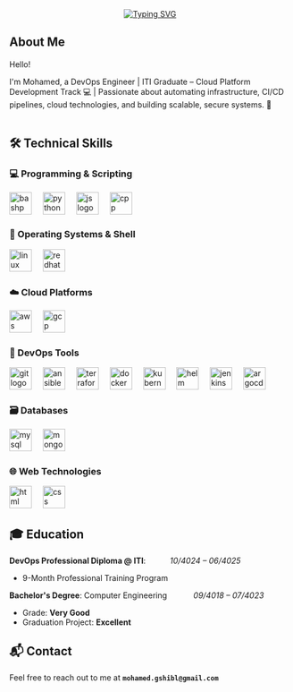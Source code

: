 <div align="center">
  <a href="https://git.io/typing-svg">
    <img src="https://readme-typing-svg.demolab.com?font=Fira+Code&weight=700&size=35&duration=3000&pause=1000&color=1286B4&center=true&vCenter=true&width=435&lines=Mohamed+Gamal+Shibl;DevOps+Engineer" alt="Typing SVG" />
  </a>
</div>

## About Me

Hello! <img src="https://media.giphy.com/media/hvRJCLFzcasrR4ia7z/giphy.gif" width="15">


I'm Mohamed, a DevOps Engineer | ITI Graduate – Cloud Platform Development Track 💻
| Passionate about automating infrastructure, CI/CD pipelines, cloud technologies, and building scalable, secure systems. 🚀
<br><br>

## 🛠️ Technical Skills

### 💻 Programming & Scripting
<div>
  <img src="https://skillicons.dev/icons?i=bash" height="40" alt="bashp logo" />
  <img width="12" />
  <img src="https://cdn.jsdelivr.net/gh/devicons/devicon/icons/python/python-original.svg" height="40" alt="python logo" />
  <img width="12" />
  <img src="https://skillicons.dev/icons?i=js" height="40" alt="js logo" />
  <img width="12" />
  <img src="https://skillicons.dev/icons?i=cpp" height="40" alt="cpp logo" />
  <img width="12" />
</div>

### 🐧 Operating Systems & Shell
<div>
  <img src="https://skillicons.dev/icons?i=linux" height="40" alt="linux logo" />
  <img width="12" />
  <img src="https://skillicons.dev/icons?i=redhat" height="40" alt="redhat logo" />

</div>

### ☁️ Cloud Platforms
<div>
  <img src="https://skillicons.dev/icons?i=aws" height="40" alt="aws logo" />
  <img width="12" />
  <img src="https://skillicons.dev/icons?i=gcp" height="40" alt="gcp logo" />
  <img width="12" />
</div>

### 🧰 DevOps Tools
<div>
  <img src="https://skillicons.dev/icons?i=git" height="40" alt="git logo" />
  <img width="12" />
  <img src="https://skillicons.dev/icons?i=ansible" height="40" alt="ansible logo" />
  <img width="12" />
  <img src="https://skillicons.dev/icons?i=terraform" height="40" alt="terraform logo" />
  <img width="12" />

  <img src="https://skillicons.dev/icons?i=docker" height="40" alt="docker logo" />
  <img width="12" />
  <img src="https://skillicons.dev/icons?i=kubernetes" height="40" alt="kubernetes logo" />
  <img width="12" />
  <img src="https://cdn.jsdelivr.net/gh/devicons/devicon/icons/helm/helm-original.svg" height="40" alt="helm logo" />
  <img width="12" />

  <img src="https://skillicons.dev/icons?i=jenkins" height="40" alt="jenkins logo" />
  <img width="12" />
  <img src="https://cdn.jsdelivr.net/gh/devicons/devicon/icons/argocd/argocd-original.svg" height="40" alt="argocd logo" />
  <img width="12" />

</div>

### 🗃️ Databases
<div>
  <img src="https://skillicons.dev/icons?i=mysql" height="40" alt="mysql logo" />
  <img width="12" />
  <img src="https://skillicons.dev/icons?i=mongo" height="40" alt="mongo logo" />
  <img width="12" />
</div>

### 🌐 Web Technologies
<div>
  <img src="https://skillicons.dev/icons?i=html" height="40" alt="html logo" />
  <img width="12" />
  <img src="https://skillicons.dev/icons?i=css" height="40" alt="css logo" />
</div>

## 🎓 Education

**DevOps Professional Diploma @ ITI**: &nbsp;&nbsp;&nbsp;&nbsp;&nbsp;&nbsp;&nbsp;&nbsp;&nbsp; *10/4024 – 06/4025*  
- 9-Month Professional Training Program

**Bachelor's Degree**: Computer Engineering &nbsp;&nbsp;&nbsp;&nbsp;&nbsp;&nbsp;&nbsp;&nbsp;&nbsp;&nbsp; *09/4018 – 07/4023*  
- Grade: **Very Good**  
- Graduation Project: **Excellent**

## 📬 Contact

Feel free to reach out to me at **`mohamed.gshibl@gmail.com`**
